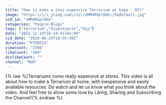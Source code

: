 ```yaml
---
title: "How to make a less expensive Terrarium at home - DIY"
image: "https:\/\/i.ytimg.com\/vi\/vMM4RGpl0bk\/hqdefault.jpg"
vid_id: "vMM4RGpl0bk"
categories: "People-Blogs"
tags: ["terrarium","diyprojects","diy"]
date: "2021-12-14T18:24:41+03:00"
vid_date: "2020-06-29T18:56:50Z"
duration: "PT5M51S"
viewcount: "3708"
likeCount: "384"
dislikeCount: ""
channel: "M&M"
---
```

{% raw %}Terrariums come really expensive at stores. This video is all about how to make a Terrarium at home, with inexpensive and easily available resources. Do watch and let us know what you think about the video. And feel free to show some love by Liking, Sharing and Subscribing the Channel!{% endraw %}
